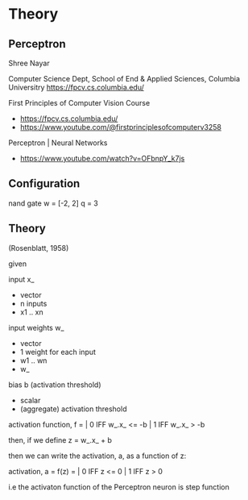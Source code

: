 # Theory

## Perceptron

Shree Nayar

Computer Science Dept, School of End & Applied Sciences, Columbia Universitry 
https://fpcv.cs.columbia.edu/

First Principles of Computer Vision Course
- https://fpcv.cs.columbia.edu/
- https://www.youtube.com/@firstprinciplesofcomputerv3258 

Perceptron | Neural Networks
- https://www.youtube.com/watch?v=OFbnpY_k7js


## Configuration

nand gate
w = [-2, 2]
q = 3

## Theory

(Rosenblatt, 1958)

given

input x_  
- vector   
- n inputs  
- x1 .. xn  

input weights w_  
- vector  
- 1 weight for each input  
- w1 .. wn  
- w_  

bias b (activation threshold)
- scalar  
- (aggregate) activation threshold  

activation function, f
= | 0     IFF   w_.x_ <= -b 
  | 1     IFF   w_.x_ > -b

then, if we define z = w_.x_ + b 

then we can write the activation, a, as a function of z:

activation, a
= f(z)
= | 0   IFF     z <= 0
  | 1   IFF     z > 0

i.e the activaton function of the Perceptron neuron is step function




